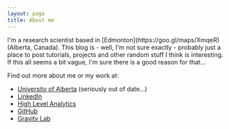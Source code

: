 ```yaml
---
layout: page
title: About me
---
```


<p class="message">
  I'm a research scientist based in [Edmonton](https://goo.gl/maps/XmqeR) (Alberta, Canada). This blog is - well, I'm not sure exactly - probably just a place to post tutorials, projects and other random stuff I think is interesting. If this all seems a bit vague, I'm sure there is a good reason for that...
</p>

Find out more about me or my work at:

* [University of Alberta](http://www.ualberta.ca/~jain/)  (seriously out of date...)
* [LinkedIn](https://ca.linkedin.com/pub/piyush-jain/9/143/23)
* [High Level Analytics](http://www.highlevelanalytics.com)
* [GitHub](http://www.github.com/piyushnz)
* [Gravity Lab](http://www.gravitylaboratory.com/#!people/c1r4z)



